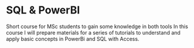 # SQL & PowerBI
Short course for MSc students to gain some knowledge in both tools
In this course I will prepare materials for a series of tutorials to understand and apply basic concepts in PowerBi and SQL with Access.
